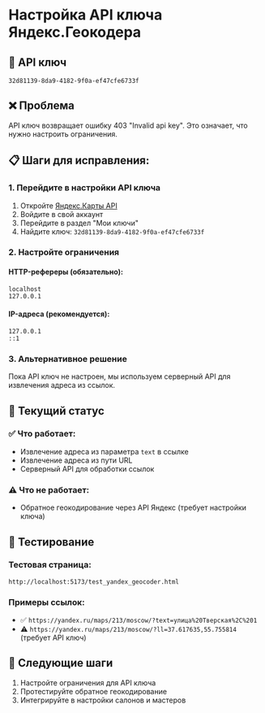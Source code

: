 # Настройка API ключа Яндекс.Геокодера

## 🔑 API ключ
```
32d81139-8da9-4182-9f0a-ef47cfe6733f
```

## ❌ Проблема
API ключ возвращает ошибку 403 "Invalid api key". Это означает, что нужно настроить ограничения.

## 📋 Шаги для исправления:

### 1. Перейдите в настройки API ключа
1. Откройте [Яндекс.Карты API](https://yandex.ru/dev/maps/)
2. Войдите в свой аккаунт
3. Перейдите в раздел "Мои ключи"
4. Найдите ключ: `32d81139-8da9-4182-9f0a-ef47cfe6733f`

### 2. Настройте ограничения

#### HTTP-рефереры (обязательно):
```
localhost
127.0.0.1
```

#### IP-адреса (рекомендуется):
```
127.0.0.1
::1
```

### 3. Альтернативное решение
Пока API ключ не настроен, мы используем серверный API для извлечения адреса из ссылок.

## 🚀 Текущий статус

### ✅ Что работает:
- Извлечение адреса из параметра `text` в ссылке
- Извлечение адреса из пути URL
- Серверный API для обработки ссылок

### ⚠️ Что не работает:
- Обратное геокодирование через API Яндекс (требует настройки ключа)

## 🧪 Тестирование

### Тестовая страница:
`http://localhost:5173/test_yandex_geocoder.html`

### Примеры ссылок:
- ✅ `https://yandex.ru/maps/213/moscow/?text=улица%20Тверская%2C%201`
- ⚠️ `https://yandex.ru/maps/213/moscow/?ll=37.617635,55.755814` (требует API ключ)

## 🔧 Следующие шаги

1. Настройте ограничения для API ключа
2. Протестируйте обратное геокодирование
3. Интегрируйте в настройки салонов и мастеров 